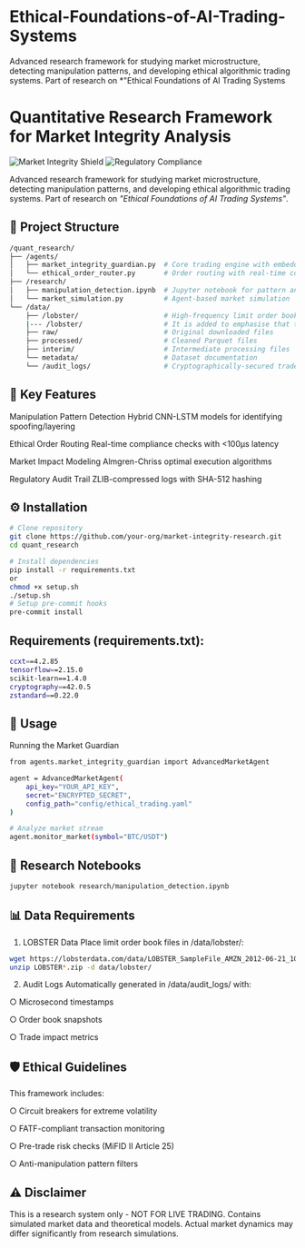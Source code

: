 # Ethical-Foundations-of-AI-Trading-Systems
Advanced research framework for studying market microstructure, detecting manipulation patterns, and developing ethical algorithmic trading systems. Part of research on *"Ethical Foundations of AI Trading Systems
# Quantitative Research Framework for Market Integrity Analysis

![Market Integrity Shield](https://img.shields.io/badge/Market-Integrity%20Guardian-blueviolet)
![Regulatory Compliance](https://img.shields.io/badge/Compliance-MiFID%20II%20%7C%20SEC%20%7C%20FCA-success)

Advanced research framework for studying market microstructure, detecting manipulation patterns, and developing ethical algorithmic trading systems. Part of research on *"Ethical Foundations of AI Trading Systems"*.

## 📂 Project Structure

```bash
/quant_research/
├── /agents/
│   ├── market_integrity_guardian.py  # Core trading engine with embedded compliance
│   └── ethical_order_router.py       # Order routing with real-time compliance checks
├── /research/
│   ├── manipulation_detection.ipynb  # Jupyter notebook for pattern analysis
│   └── market_simulation.py          # Agent-based market simulation
└── /data/
    ├── /lobster/                     # High-frequency limit order book data
    |--- /lobster/                    # It is added to emphasise that there are subfolders.
    ├── raw/                          # Original downloaded files
    ├── processed/                    # Cleaned Parquet files
    ├── interim/                      # Intermediate processing files
    └── metadata/                     # Dataset documentation
    └── /audit_logs/                  # Cryptographically-secured trade records
```
##  🌟 Key Features

Manipulation Pattern Detection
Hybrid CNN-LSTM models for identifying spoofing/layering

Ethical Order Routing
Real-time compliance checks with <100μs latency

Market Impact Modeling
Almgren-Chriss optimal execution algorithms

Regulatory Audit Trail
ZLIB-compressed logs with SHA-512 hashing
## ⚙️ Installation
```bash
# Clone repository
git clone https://github.com/your-org/market-integrity-research.git
cd quant_research

# Install dependencies
pip install -r requirements.txt
or
chmod +x setup.sh
./setup.sh
# Setup pre-commit hooks
pre-commit install
```
## Requirements (requirements.txt):
```bash
ccxt==4.2.85
tensorflow==2.15.0
scikit-learn==1.4.0
cryptography==42.0.5
zstandard==0.22.0
```
## 🧪 Usage
Running the Market Guardian
```bash
from agents.market_integrity_guardian import AdvancedMarketAgent

agent = AdvancedMarketAgent(
    api_key="YOUR_API_KEY",
    secret="ENCRYPTED_SECRET",
    config_path="config/ethical_trading.yaml"
)

# Analyze market stream
agent.monitor_market(symbol="BTC/USDT")
```
## 📝 Research Notebooks
```bash
jupyter notebook research/manipulation_detection.ipynb
```
## 📊 Data Requirements
1. LOBSTER Data
Place limit order book files in /data/lobster/:
```bash
wget https://lobsterdata.com/data/LOBSTER_SampleFile_AMZN_2012-06-21_10.zip
unzip LOBSTER*.zip -d data/lobster/
```
2. Audit Logs
Automatically generated in /data/audit_logs/ with:

○ Microsecond timestamps

○ Order book snapshots

○ Trade impact metrics

## 🛡 Ethical Guidelines
This framework includes:

○ Circuit breakers for extreme volatility

○ FATF-compliant transaction monitoring

○ Pre-trade risk checks (MiFID II Article 25)

○ Anti-manipulation pattern filters
## ⚠️ Disclaimer
This is a research system only - NOT FOR LIVE TRADING.
Contains simulated market data and theoretical models. Actual market dynamics may differ significantly from research simulations.
